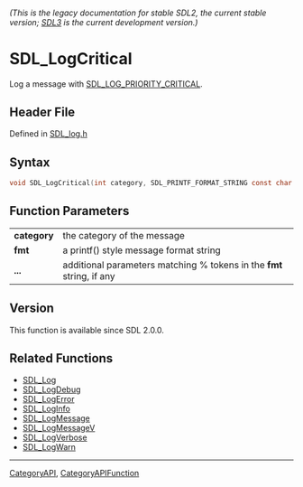 ###### (This is the legacy documentation for stable SDL2, the current stable version; [SDL3](https://wiki.libsdl.org/SDL3/) is the current development version.)
# SDL_LogCritical

Log a message with [SDL_LOG_PRIORITY_CRITICAL](SDL_LOG_PRIORITY_CRITICAL).

## Header File

Defined in [SDL_log.h](https://github.com/libsdl-org/SDL/blob/SDL2/include/SDL_log.h)

## Syntax

```c
void SDL_LogCritical(int category, SDL_PRINTF_FORMAT_STRING const char *fmt, ...) SDL_PRINTF_VARARG_FUNC(2);

```

## Function Parameters

|                  |                                                                       |
| ---------------- | --------------------------------------------------------------------- |
| **category**     | the category of the message                                           |
| **fmt**          | a printf() style message format string                                |
| **...**          | additional parameters matching % tokens in the **fmt** string, if any |

## Version

This function is available since SDL 2.0.0.

## Related Functions

* [SDL_Log](SDL_Log)
* [SDL_LogDebug](SDL_LogDebug)
* [SDL_LogError](SDL_LogError)
* [SDL_LogInfo](SDL_LogInfo)
* [SDL_LogMessage](SDL_LogMessage)
* [SDL_LogMessageV](SDL_LogMessageV)
* [SDL_LogVerbose](SDL_LogVerbose)
* [SDL_LogWarn](SDL_LogWarn)

----
[CategoryAPI](CategoryAPI), [CategoryAPIFunction](CategoryAPIFunction)


